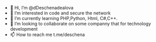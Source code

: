 - 👋 Hi, I’m @dDeschenadealova
- 👀 I’m interested in code and secure the network
- 🌱 I’m currently learning PHP,Python, Html, C#,C++.
- 💞️ I’m looking to collaborate on some companny that for technology development 
- 📫 How to reach me t.me/deschena

<!---
deschena-byte/deschena-byte is a ✨ special ✨ repository because its `README.md` (this file) appears on your GitHub profile.
You can click the Preview link to take a look at your changes.
--->
